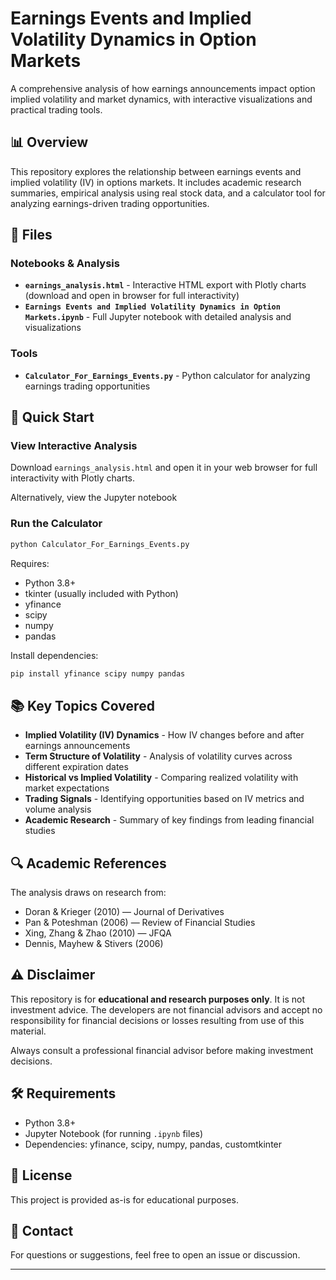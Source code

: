 # Earnings Events and Implied Volatility Dynamics in Option Markets

A comprehensive analysis of how earnings announcements impact option implied volatility and market dynamics, with interactive visualizations and practical trading tools.

## 📊 Overview

This repository explores the relationship between earnings events and implied volatility (IV) in options markets. It includes academic research summaries, empirical analysis using real stock data, and a calculator tool for analyzing earnings-driven trading opportunities.

## 📁 Files

### Notebooks & Analysis
- **`earnings_analysis.html`** - Interactive HTML export with Plotly charts (download and open in browser for full interactivity)
- **`Earnings Events and Implied Volatility Dynamics in Option Markets.ipynb`** - Full Jupyter notebook with detailed analysis and visualizations

### Tools
- **`Calculator_For_Earnings_Events.py`** - Python calculator for analyzing earnings trading opportunities

## 🚀 Quick Start

### View Interactive Analysis
Download `earnings_analysis.html` and open it in your web browser for full interactivity with Plotly charts.

Alternatively, view the Jupyter notebook

### Run the Calculator
```bash
python Calculator_For_Earnings_Events.py
```

Requires:
- Python 3.8+
- tkinter (usually included with Python)
- yfinance
- scipy
- numpy
- pandas

Install dependencies:
```bash
pip install yfinance scipy numpy pandas
```

## 📚 Key Topics Covered

- **Implied Volatility (IV) Dynamics** - How IV changes before and after earnings announcements
- **Term Structure of Volatility** - Analysis of volatility curves across different expiration dates
- **Historical vs Implied Volatility** - Comparing realized volatility with market expectations
- **Trading Signals** - Identifying opportunities based on IV metrics and volume analysis
- **Academic Research** - Summary of key findings from leading financial studies

## 🔍 Academic References

The analysis draws on research from:
- Doran & Krieger (2010) — Journal of Derivatives
- Pan & Poteshman (2006) — Review of Financial Studies
- Xing, Zhang & Zhao (2010) — JFQA
- Dennis, Mayhew & Stivers (2006)

## ⚠️ Disclaimer

This repository is for **educational and research purposes only**. It is not investment advice. The developers are not financial advisors and accept no responsibility for financial decisions or losses resulting from use of this material.

Always consult a professional financial advisor before making investment decisions.

## 🛠️ Requirements

- Python 3.8+
- Jupyter Notebook (for running `.ipynb` files)
- Dependencies: yfinance, scipy, numpy, pandas, customtkinter

## 📝 License

This project is provided as-is for educational purposes.

## 📧 Contact

For questions or suggestions, feel free to open an issue or discussion.

---